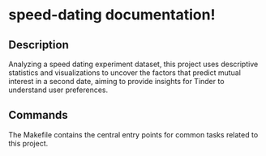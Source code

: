 # speed-dating documentation!

## Description

Analyzing a speed dating experiment dataset, this project uses descriptive statistics and visualizations to uncover the factors that predict mutual interest in a second date, aiming to provide insights for Tinder to understand user preferences.

## Commands

The Makefile contains the central entry points for common tasks related to this project.

